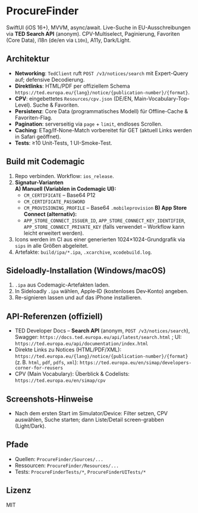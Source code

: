 # ProcureFinder

SwiftUI (iOS 16+), MVVM, async/await. Live-Suche in EU-Ausschreibungen via **TED Search API** (anonym). CPV-Multiselect, Paginierung, Favoriten (Core Data), i18n (de/en via `L10n`), A11y, Dark/Light.

## Architektur
- **Networking**: `TedClient` ruft `POST /v3/notices/search` mit Expert-Query auf; defensive Decodierung.
- **Direktlinks**: HTML/PDF per offiziellem Schema `https://ted.europa.eu/{lang}/notice/{publication-number}/{format}`.
- **CPV**: eingebettetes `Resources/cpv.json` (DE/EN, Main-Vocabulary-Top-Level). Suche & Favoriten.
- **Persistenz**: Core Data (programmatisches Modell) für Offline-Cache & Favoriten-Flag.
- **Pagination**: serverseitig via `page` + `limit`, endloses Scrollen.
- **Caching**: ETag/If-None-Match vorbereitet für GET (aktuell Links werden in Safari geöffnet).
- **Tests**: ≥10 Unit-Tests, 1 UI-Smoke-Test.

## Build mit Codemagic
1. Repo verbinden. Workflow: `ios_release`.
2. **Signatur-Varianten**  
   **A) Manuell (Variablen in Codemagic UI):**
   - `CM_CERTIFICATE` – Base64 P12
   - `CM_CERTIFICATE_PASSWORD`
   - `CM_PROVISIONING_PROFILE` – Base64 `.mobileprovision`
   **B) App Store Connect (alternativ):**
   - `APP_STORE_CONNECT_ISSUER_ID`, `APP_STORE_CONNECT_KEY_IDENTIFIER`, `APP_STORE_CONNECT_PRIVATE_KEY` (falls verwendet – Workflow kann leicht erweitert werden).
3. Icons werden im CI aus einer generierten 1024×1024-Grundgrafik via `sips` in alle Größen abgeleitet.
4. Artefakte: `build/ipa/*.ipa`, `.xcarchive`, `xcodebuild.log`.

## Sideloadly-Installation (Windows/macOS)
1. `.ipa` aus Codemagic-Artefakten laden.
2. In Sideloadly `.ipa` wählen, Apple‑ID (kostenloses Dev‑Konto) angeben.
3. Re-signieren lassen und auf das iPhone installieren.

## API-Referenzen (offiziell)
- TED Developer Docs – **Search API** (anonym, `POST /v3/notices/search`), Swagger: `https://docs.ted.europa.eu/api/latest/search.html` ; UI: `https://ted.europa.eu/api/documentation/index.html`
- Direkte Links zu Notices (HTML/PDF/XML): `https://ted.europa.eu/{lang}/notice/{publication-number}/{format}` (z. B. `html`, `pdf`, `pdfs`, `xml`): `https://ted.europa.eu/en/simap/developers-corner-for-reusers`
- CPV (Main Vocabulary): Überblick & Codelists: `https://ted.europa.eu/en/simap/cpv`

## Screenshots-Hinweise
- Nach dem ersten Start im Simulator/Device: Filter setzen, CPV auswählen, Suche starten; dann Liste/Detail screen-grabben (Light/Dark).

## Pfade
- Quellen: `ProcureFinder/Sources/...`
- Ressourcen: `ProcureFinder/Resources/...`
- Tests: `ProcureFinderTests/*`, `ProcureFinderUITests/*`

## Lizenz
MIT
